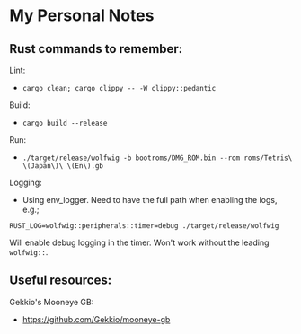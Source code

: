 # My Personal Notes

## Rust commands to remember:

Lint:

  * `cargo clean; cargo clippy -- -W clippy::pedantic`

Build:

  * `cargo build --release`

Run:

 * `./target/release/wolfwig -b bootroms/DMG_ROM.bin --rom roms/Tetris\ \(Japan\)\ \(En\).gb`

Logging:

 * Using env\_logger. Need to have the full path when enabling the logs, e.g.;
```
RUST_LOG=wolfwig::peripherals::timer=debug ./target/release/wolfwig
```
   Will enable debug logging in the timer. Won't work without the leading `wolfwig::`.


## Useful resources:

Gekkio's Mooneye GB:
  * https://github.com/Gekkio/mooneye-gb
